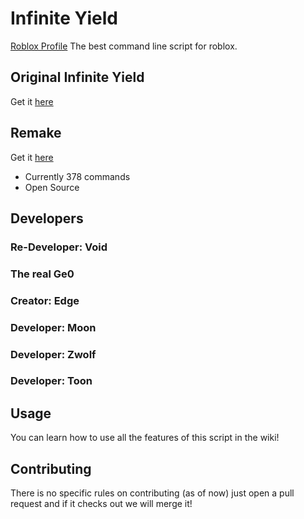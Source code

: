 # Infinite Yield 
[Roblox Profile](https://www.roblox.com/tr/users/8029828714/profile?friendshipSourceType=PlayerSearch)
The best command line script for roblox.

## Original Infinite Yield
Get it [here](https://github.com/EdgeIY/infiniteyield/wiki)

## Remake
Get it [here](https://github.com/DarkSkull-Developer/VoidX-Yield)

 - Currently 378 commands
 - Open Source

## Developers

### Re-Developer: Void

### The real Ge0
### Creator: Edge

### Developer: Moon
### Developer: Zwolf
### Developer: Toon


## Usage
You can learn how to use all the features of this script in the wiki!

## Contributing
There is no specific rules on contributing (as of now) just open a pull request and if it checks out we will merge it!
